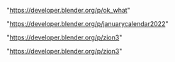"https://developer.blender.org/p/ok_what"

"https://developer.blender.org/p/januarycalendar2022"

"https://developer.blender.org/p/zion3"

 
"https://developer.blender.org/p/zion3"


 
